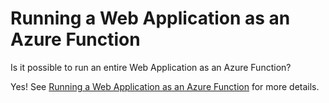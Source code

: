 # Running a Web Application as an Azure Function

Is it possible to run an entire Web Application as an Azure Function?

Yes! See [Running a Web Application as an Azure Function](https://www.manorrock.com/blog/2020/02/19/running_a_web_application_as_an_azure_function.html) for more details.
